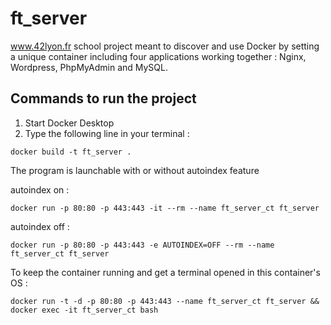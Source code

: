 # ft_server

www.42lyon.fr school project meant to discover and use Docker by setting a unique container including four applications working together : Nginx, Wordpress, PhpMyAdmin and MySQL.

 ## Commands to run the project

1) Start Docker Desktop
2) Type the following line in your terminal :

```
docker build -t ft_server .
```

The program is launchable with or without autoindex feature

autoindex on :

```
docker run -p 80:80 -p 443:443 -it --rm --name ft_server_ct ft_server
```

autoindex off :

```
docker run -p 80:80 -p 443:443 -e AUTOINDEX=OFF --rm --name ft_server_ct ft_server
```

To keep the container running and get a terminal opened in this container's OS :

```
docker run -t -d -p 80:80 -p 443:443 --name ft_server_ct ft_server && docker exec -it ft_server_ct bash
```
